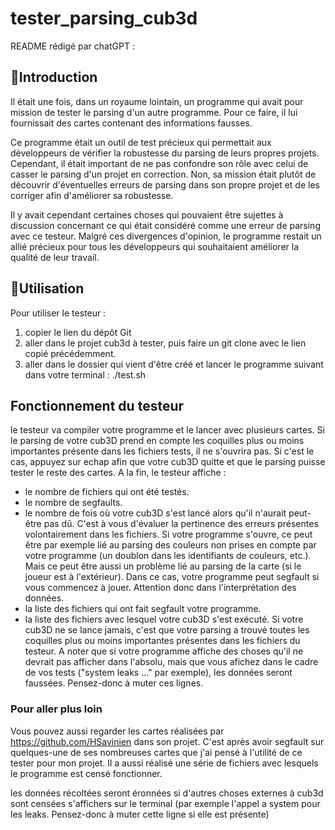 # tester_parsing_cub3d

README rédigé par chatGPT :

## 🚠Introduction
Il était une fois, dans un royaume lointain, un programme qui avait pour mission de tester le parsing d'un autre programme. Pour ce faire, il lui fournissait des cartes contenant des informations fausses.

Ce programme était un outil de test précieux qui permettait aux développeurs de vérifier la robustesse du parsing de leurs propres projets. Cependant, il était important de ne pas confondre son rôle avec celui de casser le parsing d'un projet en correction. Non, sa mission était plutôt de découvrir d'éventuelles erreurs de parsing dans son propre projet et de les corriger afin d'améliorer sa robustesse.

Il y avait cependant certaines choses qui pouvaient être sujettes à discussion concernant ce qui était considéré comme une erreur de parsing avec ce testeur. Malgré ces divergences d'opinion, le programme restait un allié précieux pour tous les développeurs qui souhaitaient améliorer la qualité de leur travail.

## 🛀Utilisation
Pour utiliser le testeur :
1) copier le lien du dépôt Git
2) aller dans le projet cub3d à tester, puis faire un git clone avec le lien copié précédemment.
3) aller dans le dossier qui vient d'être créé et lancer le programme suivant dans votre terminal : ./test.sh

## Fonctionnement du testeur
le testeur va compiler votre programme et le lancer avec plusieurs cartes. Si le parsing de votre cub3D prend en compte les coquilles plus ou moins importantes présente dans les fichiers tests, il ne s'ouvrira pas. Si c'est le cas, appuyez sur echap afin que votre cub3D quitte et que le parsing puisse tester le reste des cartes. A la fin, le testeur affiche :
- le nombre de fichiers qui ont été testés.
- le nombre de segfaults.
- le nombre de fois où votre cub3D s'est lancé alors qu'il n'aurait peut-être pas dû. C'est à vous d'évaluer la pertinence des erreurs présentes volontairement dans les fichiers. Si votre programme s'ouvre, ce peut être par exemple lié au parsing des couleurs non prises en compte par votre programme (un doublon dans les identifiants de couleurs, etc.). Mais ce peut être aussi un problème lié au parsing de la carte (si le joueur est à l'extérieur). Dans ce cas, votre programme peut segfault si vous commencez à jouer. Attention donc dans l'interprétation des données.
- la liste des fichiers qui ont fait segfault votre programme.
- la liste des fichiers avec lesquel votre cub3D s'est exécuté. 
Si votre cub3D ne se lance jamais, c'est que votre parsing a trouvé toutes les coquilles plus ou moins importantes présentes dans les fichiers du testeur.
A noter que si votre programme affiche des choses qu'il ne devrait pas afficher dans l'absolu, mais que vous afichez dans le cadre de vos tests ("system leaks ..." par exemple), les données seront faussées. Pensez-donc à muter ces lignes.

### Pour aller plus loin
Vous pouvez aussi regarder les cartes réalisées par https://github.com/HSavinien dans son projet. C'est après avoir segfault sur quelques-une de ses nombreuses cartes que j'ai pensé à l'utilité de ce tester pour mon projet. Il a aussi réalisé une série de fichiers avec lesquels le programme est censé fonctionner.





















les données récoltées seront éronnées si d'autres choses externes à cub3d sont censées s'affichers sur le terminal (par exemple l'appel a system pour les leaks. Pensez-donc à muter cette ligne si elle est présente)
